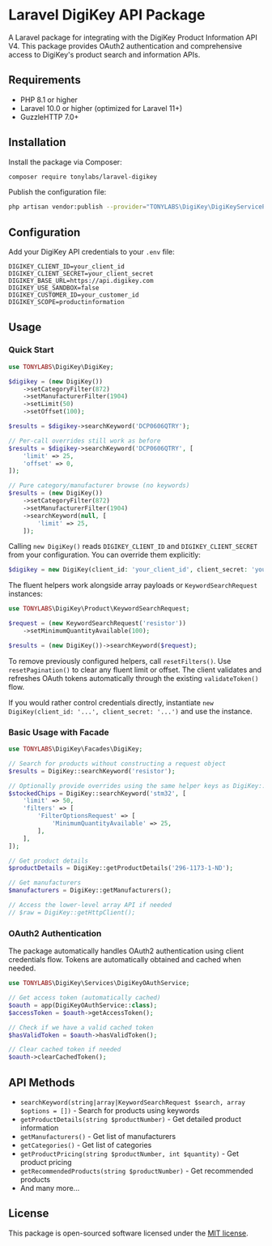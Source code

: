 # Laravel DigiKey API Package

A Laravel package for integrating with the DigiKey Product Information API V4. This package provides OAuth2 authentication and comprehensive access to DigiKey's product search and information APIs.

## Requirements

- PHP 8.1 or higher
- Laravel 10.0 or higher (optimized for Laravel 11+)
- GuzzleHTTP 7.0+

## Installation

Install the package via Composer:

```bash
composer require tonylabs/laravel-digikey
```

Publish the configuration file:

```bash
php artisan vendor:publish --provider="TONYLABS\DigiKey\DigiKeyServiceProvider"
```

## Configuration

Add your DigiKey API credentials to your `.env` file:

```env
DIGIKEY_CLIENT_ID=your_client_id
DIGIKEY_CLIENT_SECRET=your_client_secret
DIGIKEY_BASE_URL=https://api.digikey.com
DIGIKEY_USE_SANDBOX=false
DIGIKEY_CUSTOMER_ID=your_customer_id
DIGIKEY_SCOPE=productinformation
```

## Usage

### Quick Start

```php
use TONYLABS\DigiKey\DigiKey;

$digikey = (new DigiKey())
    ->setCategoryFilter(872)
    ->setManufacturerFilter(1904)
    ->setLimit(50)
    ->setOffset(100);

$results = $digikey->searchKeyword('DCP0606QTRY');

// Per-call overrides still work as before
$results = $digikey->searchKeyword('DCP0606QTRY', [
    'limit' => 25,
    'offset' => 0,
]);

// Pure category/manufacturer browse (no keywords)
$results = (new DigiKey())
    ->setCategoryFilter(872)
    ->setManufacturerFilter(1904)
    ->searchKeyword(null, [
        'limit' => 25,
    ]);
```

Calling `new DigiKey()` reads `DIGIKEY_CLIENT_ID` and `DIGIKEY_CLIENT_SECRET` from your configuration. You can override them explicitly:

```php
$digikey = new DigiKey(client_id: 'your_client_id', client_secret: 'your_client_secret');
```

The fluent helpers work alongside array payloads or `KeywordSearchRequest` instances:

```php
use TONYLABS\DigiKey\Product\KeywordSearchRequest;

$request = (new KeywordSearchRequest('resistor'))
    ->setMinimumQuantityAvailable(100);

$results = (new DigiKey())->searchKeyword($request);
```

To remove previously configured helpers, call `resetFilters()`. Use `resetPagination()` to clear any fluent limit or offset. The client
validates and refreshes OAuth tokens automatically through the existing
`validateToken()` flow.

If you would rather control credentials directly, instantiate
`new DigiKey(client_id: '...', client_secret: '...')` and use the instance.

### Basic Usage with Facade

```php
use TONYLABS\DigiKey\Facades\DigiKey;

// Search for products without constructing a request object
$results = DigiKey::searchKeyword('resistor');

// Optionally provide overrides using the same helper keys as DigiKey::searchKeyword
$stockedChips = DigiKey::searchKeyword('stm32', [
    'limit' => 50,
    'filters' => [
        'FilterOptionsRequest' => [
            'MinimumQuantityAvailable' => 25,
        ],
    ],
]);

// Get product details
$productDetails = DigiKey::getProductDetails('296-1173-1-ND');

// Get manufacturers
$manufacturers = DigiKey::getManufacturers();

// Access the lower-level array API if needed
// $raw = DigiKey::getHttpClient();
```

### OAuth2 Authentication

The package automatically handles OAuth2 authentication using client credentials flow. Tokens are automatically obtained and cached when needed.

```php
use TONYLABS\DigiKey\Services\DigiKeyOAuthService;

// Get access token (automatically cached)
$oauth = app(DigiKeyOAuthService::class);
$accessToken = $oauth->getAccessToken();

// Check if we have a valid cached token
$hasValidToken = $oauth->hasValidToken();

// Clear cached token if needed
$oauth->clearCachedToken();
```

## API Methods

- `searchKeyword(string|array|KeywordSearchRequest $search, array $options = [])` - Search for products using keywords
- `getProductDetails(string $productNumber)` - Get detailed product information
- `getManufacturers()` - Get list of manufacturers
- `getCategories()` - Get list of categories
- `getProductPricing(string $productNumber, int $quantity)` - Get product pricing
- `getRecommendedProducts(string $productNumber)` - Get recommended products
- And many more...

## License

This package is open-sourced software licensed under the [MIT license](LICENSE).

